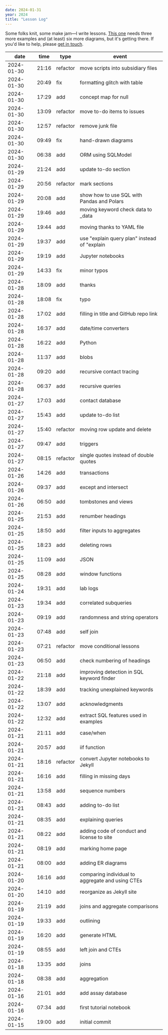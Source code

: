 ```yaml
---
date: 2024-01-31
year: 2024
title: "Lesson Log"
---
```


Some folks knit,
some make jam—I write lessons.
[This one][sql-tutorial] needs three more examples
and (at least) six more diagrams,
but it's getting there.
If you'd like to help,
please [get in touch](mailto:{{site.author.email}}).

| date       | time  | type     | event |
| ---------- | ----- | -------- | ----- |
| 2024-01-30 | 21:16 | refactor | move scripts into subsidiary files |
| 2024-01-30 | 20:49 | fix      | formatting glitch with table |
| 2024-01-30 | 17:29 | add      | concept map for null |
| 2024-01-30 | 13:09 | refactor | move to-do items to issues |
| 2024-01-30 | 12:57 | refactor | remove junk file |
| 2024-01-30 | 09:49 | fix      | hand-drawn diagrams |
| 2024-01-30 | 06:38 | add      | ORM using SQLModel |
| 2024-01-29 | 21:24 | add      | update to-do section |
| 2024-01-29 | 20:56 | refactor | mark sections |
| 2024-01-29 | 20:08 | add      | show how to use SQL with Pandas and Polars |
| 2024-01-29 | 19:46 | add      | moving keyword check data to _data |
| 2024-01-29 | 19:44 | add      | moving thanks to YAML file |
| 2024-01-29 | 19:37 | add      | use "explain query plan" instead of "explain |
| 2024-01-29 | 19:19 | add      | Jupyter notebooks |
| 2024-01-29 | 14:33 | fix      | minor typos |
| 2024-01-28 | 18:09 | add      | thanks |
| 2024-01-28 | 18:08 | fix      | typo |
| 2024-01-28 | 17:02 | add      | filling in title and GitHub repo link |
| 2024-01-28 | 16:37 | add      | date/time converters |
| 2024-01-28 | 16:22 | add      | Python |
| 2024-01-28 | 11:37 | add      | blobs |
| 2024-01-28 | 09:20 | add      | recursive contact tracing |
| 2024-01-28 | 06:37 | add      | recursive queries |
| 2024-01-27 | 17:03 | add      | contact database |
| 2024-01-27 | 15:43 | add      | update to-do list |
| 2024-01-27 | 15:40 | refactor | moving row update and delete |
| 2024-01-27 | 09:47 | add      | triggers |
| 2024-01-27 | 08:15 | refactor | single quotes instead of double quotes |
| 2024-01-26 | 14:26 | add      | transactions |
| 2024-01-26 | 09:37 | add      | except and intersect |
| 2024-01-26 | 06:50 | add      | tombstones and views |
| 2024-01-25 | 21:53 | add      | renumber headings |
| 2024-01-25 | 18:50 | add      | filter inputs to aggregates |
| 2024-01-25 | 18:23 | add      | deleting rows |
| 2024-01-25 | 11:09 | add      | JSON |
| 2024-01-25 | 08:28 | add      | window functions |
| 2024-01-24 | 19:31 | add      | lab logs |
| 2024-01-23 | 19:34 | add      | correlated subqueries |
| 2024-01-23 | 09:19 | add      | randomness and string operators |
| 2024-01-23 | 07:48 | add      | self join |
| 2024-01-23 | 07:21 | refactor | move conditional lessons |
| 2024-01-23 | 06:50 | add      | check numbering of headings |
| 2024-01-22 | 21:18 | add      | improving detection in SQL keyword finder |
| 2024-01-22 | 18:39 | add      | tracking unexplained keywords |
| 2024-01-22 | 13:07 | add      | acknowledgments |
| 2024-01-22 | 12:32 | add      | extract SQL features used in examples |
| 2024-01-21 | 21:11 | add      | case/when |
| 2024-01-21 | 20:57 | add      | iif function |
| 2024-01-21 | 18:16 | refactor | convert Jupyter notebooks to Jekyll |
| 2024-01-21 | 16:16 | add      | filling in missing days |
| 2024-01-21 | 13:58 | add      | sequence numbers |
| 2024-01-21 | 08:43 | add      | adding to-do list |
| 2024-01-21 | 08:35 | add      | explaining queries |
| 2024-01-21 | 08:22 | add      | adding code of conduct and license to site |
| 2024-01-21 | 08:19 | add      | marking home page |
| 2024-01-21 | 08:00 | add      | adding ER diagrams |
| 2024-01-20 | 16:16 | add      | comparing individual to aggregate and using CTEs |
| 2024-01-20 | 14:10 | add      | reorganize as Jekyll site |
| 2024-01-19 | 21:19 | add      | joins and aggregate comparisons |
| 2024-01-19 | 19:33 | add      | outlining |
| 2024-01-19 | 16:20 | add      | generate HTML |
| 2024-01-19 | 08:55 | add      | left join and CTEs |
| 2024-01-18 | 13:35 | add      | joins |
| 2024-01-18 | 08:38 | add      | aggregation |
| 2024-01-16 | 21:01 | add      | add assay database |
| 2024-01-16 | 07:34 | add      | first tutorial notebook |
| 2024-01-15 | 19:00 | add      | initial commit |

[sql-tutorial]: https://gvwilson.github.io/sql-tutorial/
